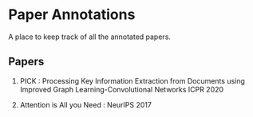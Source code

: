 # Paper Annotations
A place to keep track of all the annotated papers.

## Papers

1. PICK : Processing Key Information Extraction from Documents using Improved Graph Learning-Convolutional Networks
          ICPR 2020

2. Attention is All you Need : NeurIPS 2017
